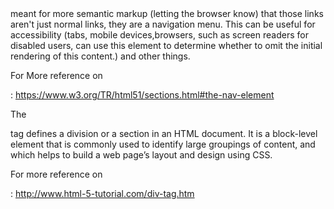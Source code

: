 <nav> meant for more semantic markup (letting the browser know) that those links aren't just normal links, they are a navigation menu. This can be useful for accessibility (tabs, mobile devices,browsers, such as screen readers for disabled users, can use this element to determine whether to omit the initial rendering of this content.) and other things.

For More reference on <nav> : https://www.w3.org/TR/html51/sections.html#the-nav-element

The <div> tag defines a division or a section in an HTML document. It is a block-level element that is commonly used to identify large groupings of content, and which helps to build a web page’s layout and design using CSS.

For more reference on <div> : http://www.html-5-tutorial.com/div-tag.htm